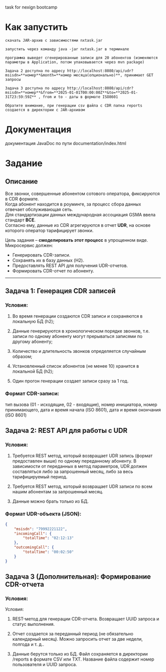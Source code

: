 task for nexign bootcamp
# Как запустить

	скачать JAR-архив с зависимостями nxtask.jar 

	запустить через команду java -jar nxtask.jar в терминале
	
	программа выведет сгенерированные записи для 20 абонентов (изменяются параметры в Application, потом упаковывается через mvn package)
	
	Задача 2 доступна по адресу http://localhost:8080/api/udr?msisdn=**номер**&month=**номер месяца(опционально)**, принимает GET запросы
	 
	Задача 3 доступна по адресу http://localhost:8080/api/cdr?msisdn=**номер**&from=**2025-01-01T00:00:00Z**&to=**2025-01-31T23:59:59Z** , from и to - даты в формате ISO8601
	
	Обратите внимание, при генерации csv файла с CDR папка reports создается в директории с JAR-архивом
# Документация

документация JavaDoc по пути documentation/index.html
# Задание

## Описание

Все звонки, совершенные абонентом сотового оператора, фиксируются в CDR формате.  
Когда абонент находится в роуминге, за процесс сбора данных отвечает обслуживающая сеть.  
Для стандартизации данных международная ассоциация GSMA ввела стандарт **BCE**.  
Согласно ему, данные из CDR агрегируются в отчет **UDR**, на основе которого оператор тарифицирует звонки.

Цель задания – **смоделировать этот процесс** в упрощенном виде.  
Микросервис должен:
- Генерировать CDR-записи.
- Сохранять их в базу данных (H2).
- Предоставлять REST API для получения UDR-отчетов.
- Формировать CDR-отчет по абоненту.

---

## Задача 1: Генерация CDR записей

### Условия:
1.	Во время генерации создаются CDR записи и сохраняются в локальную БД (h2);

2.	Данные генерируются в хронологическом порядке звонков, т.е. записи по одному абоненту могут прерываться записями по другому абоненту;

3.	Количество и длительность звонков определяется случайным образом;

4.	Установленный список абонентов (не менее 10) хранится в локальной БД (h2);

5.	Один прогон генерации создает записи сразу за 1 год.

### Формат CDR-записи:

тип вызова (01 - исходящие, 02 - входящие), номер инициатора, номер принимающего, дата и время начала (ISO 8601), дата и время окончания (ISO 8601)

## Задача 2: REST API для работы с UDR

### Условия:
1.  Требуется REST метод, который возвращает UDR запись (формат предоставлен выше) по одному переданному абоненту. В зависимости от переданных в метод параметров, UDR должен составляться либо за запрошенный месяц, либо за весь тарифицируемый период.

2.  Требуется REST метод, который возвращает UDR записи по всем нашим абонентам за запрошенный месяц.

3.  Данные можно брать только из БД.

### Формат UDR-объекта (JSON):

```json
{
    "msisdn": "79992221122",
    "incomingCall": {
        "totalTime": "02:12:13"
    },
    "outcomingCall": {
        "totalTime": "00:02:50"
    }
}
```

## Задача 3 (Дополнительная): Формирование CDR-отчета

### Условия:
Условия:

1.	REST-метод для генерации CDR-отчета.
Возвращает UUID запроса и статус выполнения.

2.	Отчет создается за переданный период (не обязательно календарный месяц).
Можно запросить отчет за две недели, полгода и т. д..

3.	Данные берутся только из БД.
Файл сохраняется в директории /reports в формате CSV или TXT.
Название файла содержит номер пользователя и UUID запроса.
